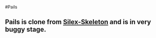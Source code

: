 #Pails

## Pails is clone from [Silex-Skeleton](https://github.com/fabpot/Silex-Skeleton) and is in very buggy stage.

